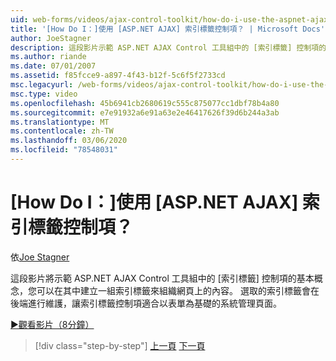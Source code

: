 ```yaml
---
uid: web-forms/videos/ajax-control-toolkit/how-do-i-use-the-aspnet-ajax-tabs-control
title: '[How Do I：]使用 [ASP.NET AJAX] 索引標籤控制項？ | Microsoft Docs'
author: JoeStagner
description: 這段影片示範 ASP.NET AJAX Control 工具組中的 [索引標籤] 控制項的基本概念，您可以在此建立一組索引標籤來組織內容 。
ms.author: riande
ms.date: 07/01/2007
ms.assetid: f85fcce9-a897-4f43-b12f-5c6f5f2733cd
msc.legacyurl: /web-forms/videos/ajax-control-toolkit/how-do-i-use-the-aspnet-ajax-tabs-control
msc.type: video
ms.openlocfilehash: 45b6941cb2680619c555c875077cc1dbf78b4a80
ms.sourcegitcommit: e7e91932a6e91a63e2e46417626f39d6b244a3ab
ms.translationtype: MT
ms.contentlocale: zh-TW
ms.lasthandoff: 03/06/2020
ms.locfileid: "78548031"
---
```

# <a name="how-do-i-use-the-aspnet-ajax-tabs-control"></a>[How Do I：]使用 [ASP.NET AJAX] 索引標籤控制項？

依[Joe Stagner](https://github.com/JoeStagner)

這段影片將示範 ASP.NET AJAX Control 工具組中的 [索引標籤] 控制項的基本概念，您可以在其中建立一組索引標籤來組織網頁上的內容。 選取的索引標籤會在後端進行維護，讓索引標籤控制項適合以表單為基礎的系統管理頁面。

[&#9654;觀看影片（8分鐘）](https://channel9.msdn.com/Blogs/ASP-NET-Site-Videos/how-do-i-use-the-aspnet-ajax-tabs-control)

> [!div class="step-by-step"]
> [上一頁](how-do-i-use-the-aspnet-ajax-resizablecontrol-extender.md)
> [下一頁](how-do-i-use-the-aspnet-ajax-slideshow-extender.md)

